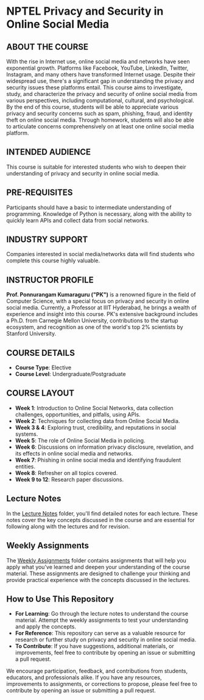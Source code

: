 # NPTEL Privacy and Security in Online Social Media

## ABOUT THE COURSE

With the rise in Internet use, online social media and networks have seen exponential growth. Platforms like Facebook, YouTube, LinkedIn, Twitter, Instagram, and many others have transformed Internet usage. Despite their widespread use, there's a significant gap in understanding the privacy and security issues these platforms entail. This course aims to investigate, study, and characterize the privacy and security of online social media from various perspectives, including computational, cultural, and psychological. By the end of this course, students will be able to appreciate various privacy and security concerns such as spam, phishing, fraud, and identity theft on online social media. Through homework, students will also be able to articulate concerns comprehensively on at least one online social media platform.

## INTENDED AUDIENCE

This course is suitable for interested students who wish to deepen their understanding of privacy and security in online social media.

## PRE-REQUISITES

Participants should have a basic to intermediate understanding of programming. Knowledge of Python is necessary, along with the ability to quickly learn APIs and collect data from social networks.

## INDUSTRY SUPPORT

Companies interested in social media/networks data will find students who complete this course highly valuable.

## INSTRUCTOR PROFILE

**Prof. Ponnurangam Kumaraguru ("PK")** is a renowned figure in the field of Computer Science, with a special focus on privacy and security in online social media. Currently, a Professor at IIIT Hyderabad, he brings a wealth of experience and insight into this course. PK's extensive background includes a Ph.D. from Carnegie Mellon University, contributions to the startup ecosystem, and recognition as one of the world's top 2% scientists by Stanford University.

## COURSE DETAILS

- **Course Type**: Elective
- **Course Level**: Undergraduate/Postgraduate

## COURSE LAYOUT

- **Week 1**: Introduction to Online Social Networks, data collection challenges, opportunities, and pitfalls, using APIs.
- **Week 2**: Techniques for collecting data from Online Social Media.
- **Week 3 & 4**: Exploring trust, credibility, and reputations in social systems.
- **Week 5**: The role of Online Social Media in policing.
- **Week 6**: Discussions on information privacy disclosure, revelation, and its effects in online social media and networks.
- **Week 7**: Phishing in online social media and identifying fraudulent entities.
- **Week 8**: Refresher on all topics covered.
- **Week 9 to 12**: Research paper discussions.

## Lecture Notes

In the [Lecture Notes](Lecture%20Notes) folder, you'll find detailed notes for each lecture. These notes cover the key concepts discussed in the course and are essential for following along with the lectures and for revision.

## Weekly Assignments

The [Weekly Assignments](Weekly%20Assignments) folder contains assignments that will help you apply what you've learned and deepen your understanding of the course material. These assignments are designed to challenge your thinking and provide practical experience with the concepts discussed in the lectures.

## How to Use This Repository

- **For Learning**: Go through the lecture notes to understand the course material. Attempt the weekly assignments to test your understanding and apply the concepts.
- **For Reference**: This repository can serve as a valuable resource for research or further study on privacy and security in online social media.
- **To Contribute**: If you have suggestions, additional materials, or improvements, feel free to contribute by opening an issue or submitting a pull request.

We encourage participation, feedback, and contributions from students, educators, and professionals alike. If you have any resources, improvements to assignments, or corrections to propose, please feel free to contribute by opening an issue or submitting a pull request.
